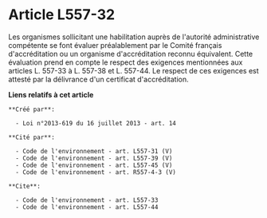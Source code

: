 # Article L557-32

Les organismes sollicitant une habilitation auprès de l'autorité administrative compétente se font évaluer préalablement par
le Comité français d'accréditation ou un organisme d'accréditation reconnu équivalent. Cette évaluation prend en compte le
respect des exigences mentionnées aux articles L. 557-33 à L. 557-38 et L. 557-44. Le respect de ces exigences est attesté
par la délivrance d'un certificat d'accréditation.

**Liens relatifs à cet article**

	**Créé par**:

	  - Loi n°2013-619 du 16 juillet 2013 - art. 14

	**Cité par**:

	  - Code de l'environnement - art. L557-31 (V)
	  - Code de l'environnement - art. L557-39 (V)
	  - Code de l'environnement - art. L557-45 (V)
	  - Code de l'environnement - art. R557-4-3 (V)

	**Cite**:

	  - Code de l'environnement - art. L557-33
	  - Code de l'environnement - art. L557-44
